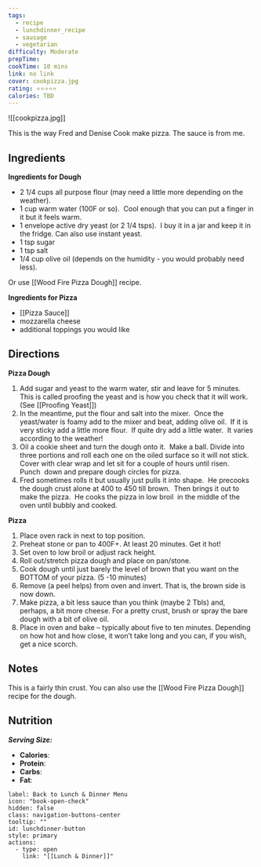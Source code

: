 ```yaml
---
tags:
  - recipe
  - lunchdinner_recipe
  - sausage
  - vegetarian
difficulty: Moderate
prepTime: 
cookTime: 10 mins
link: no link
cover: cookpizza.jpg
rating: ⭐️⭐️⭐️⭐️⭐️
calories: TBD
---
```


![[cookpizza.jpg]]

This is the way Fred and Denise Cook make pizza. The sauce is from me.

## Ingredients
**Ingredients for Dough**
- 2 1/4 cups all purpose flour (may need a little more depending on the weather).
- 1 cup warm water (100F or so).  Cool enough that you can put a finger in it but it feels warm.
- 1 envelope active dry yeast (or 2 1/4 tsps).  I buy it in a jar and keep it in the fridge. Can also use instant yeast.
- 1 tsp sugar
- 1 tsp salt
- 1/4 cup olive oil (depends on the humidity - you would probably need less).

Or use [[Wood Fire Pizza Dough]] recipe.

**Ingredients for Pizza**
- [[Pizza Sauce]]
- mozzarella cheese
- additional toppings you would like


## Directions
**Pizza Dough**
1. Add sugar and yeast to the warm water, stir and leave for 5 minutes.  This is called proofing the yeast and is how you check that it will work. (See [[Proofing Yeast]])
2. In the meantime, put the flour and salt into the mixer.  Once the yeast/water is foamy add to the mixer and beat, adding olive oil.  If it is very sticky add a little more flour.  If quite dry add a little water.  It varies according to the weather!
3. Oil a cookie sheet and turn the dough onto it.  Make a ball. Divide into three portions and roll each one on the oiled surface so it will not stick.  Cover with clear wrap and let sit for a couple of hours until risen.  Punch  down and prepare dough circles for pizza.
4. Fred sometimes rolls it but usually just pulls it into shape.  He precooks the dough crust alone at 400 to 450 till brown.  Then brings it out to make the pizza.  He cooks the pizza in low broil  in the middle of the oven until bubbly and cooked.

**Pizza**
1. Place oven rack in next to top position.  
2. Preheat stone or pan to 400F+. At least 20 minutes. Get it hot!
3. Set oven to low broil or adjust rack height.  
4. Roll out/stretch pizza dough and place on pan/stone.
5. Cook dough until just barely the level of brown that you want on the BOTTOM of your pizza. (5 -10 minutes)
6. Remove (a peel helps) from oven and invert. That is, the brown side is now down.
7. Make pizza, a bit less sauce than you think (maybe 2 Tbls) and, perhaps, a bit more cheese. For a pretty crust, brush or spray the bare dough with a bit of olive oil.
8. Place in oven and bake – typically about five to ten minutes. Depending on how hot and how close, it won’t take long and you can, if you wish, get a nice scorch.

## Notes
This is a fairly thin crust. You can also use the [[Wood Fire Pizza Dough]] recipe for the dough.

## Nutrition
***Serving Size:*** 
- **Calories**: 
- **Protein**: 
- **Carbs**: 
- **Fat**: 


```meta-bind-button
label: Back to Lunch & Dinner Menu
icon: "book-open-check"
hidden: false
class: navigation-buttons-center
tooltip: ""
id: lunchdinner-button
style: primary
actions:
  - type: open
    link: "[[Lunch & Dinner]]"

```
 
